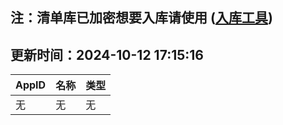 ## 注：清单库已加密想要入库请使用 ([入库工具](https://github.com/BlankTMing/ManifestAutoUpdate/releases))

## 更新时间：2024-10-12 17:15:16
| AppID | 名称 | 类型  |
| :-------------------- | :----------------------------- | :----------- |
| 无 | 无 | 无 |
